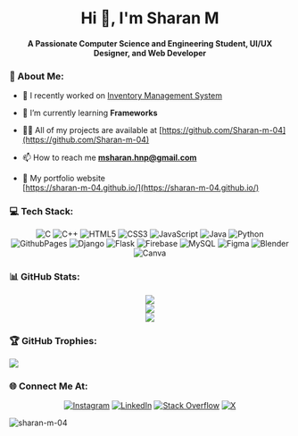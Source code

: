 <h1 align="center">
Hi 👋, I'm Sharan M
</h1>
<h4 align="center">
A Passionate Computer Science and Engineering Student, UI/UX Designer, and Web Developer
</h4>

### 💫 About Me:

- 🔭 I recently worked on [Inventory Management System](https://github.com/Sharan-m-04/Inventory-Management-System)

- 🌱 I’m currently learning **Frameworks**

- 👨‍💻 All of my projects are available at [https://github.com/Sharan-m-04](https://github.com/Sharan-m-04)

- 📫 How to reach me **msharan.hnp@gmail.com**

- 📄 My portfolio website <br/> [https://sharan-m-04.github.io/](https://sharan-m-04.github.io/)

### 💻 Tech Stack:
<div align="center">

![C](https://img.shields.io/badge/c-%2300599C.svg?style=flat&logo=c&logoColor=white) ![C++](https://img.shields.io/badge/c++-%2300599C.svg?style=flat&logo=c%2B%2B&logoColor=white) ![HTML5](https://img.shields.io/badge/html5-%23E34F26.svg?style=flat&logo=html5&logoColor=white) ![CSS3](https://img.shields.io/badge/css3-%231572B6.svg?style=flat&logo=css3&logoColor=white) ![JavaScript](https://img.shields.io/badge/javascript-%23323330.svg?style=flat&logo=javascript&logoColor=%23F7DF1E) ![Java](https://img.shields.io/badge/java-%23ED8B00.svg?style=flat&logo=openjdk&logoColor=white) ![Python](https://img.shields.io/badge/python-3670A0?style=flat&logo=python&logoColor=ffdd54) ![GithubPages](https://img.shields.io/badge/github%20pages-121013?style=flat&logo=github&logoColor=white) ![Django](https://img.shields.io/badge/django-%23092E20.svg?style=flat&logo=django&logoColor=white) ![Flask](https://img.shields.io/badge/flask-%23000.svg?style=flat&logo=flask&logoColor=white) ![Firebase](https://img.shields.io/badge/Firebase-039BE5?style=flat&logo=Firebase&logoColor=white) ![MySQL](https://img.shields.io/badge/mysql-%2300000f.svg?style=flat&logo=mysql&logoColor=white) ![Figma](https://img.shields.io/badge/figma-%23F24E1E.svg?style=flat&logo=figma&logoColor=white) ![Blender](https://img.shields.io/badge/blender-%23F5792A.svg?style=flat&logo=blender&logoColor=white) ![Canva](https://img.shields.io/badge/Canva-%2300C4CC.svg?style=flat&logo=Canva&logoColor=white)

</div>

### 📊 GitHub Stats:
<div align="center">

![](https://github-readme-stats.vercel.app/api?username=Sharan-m-04&theme=dark&hide_border=false&include_all_commits=false&count_private=false)<br/>
![](https://github-readme-streak-stats.herokuapp.com/?user=Sharan-m-04&theme=dark&hide_border=false)<br/>
![](https://github-readme-stats.vercel.app/api/top-langs/?username=Sharan-m-04&theme=dark&hide_border=false&include_all_commits=true&count_private=false&layout=compact)

</div>

### 🏆 GitHub Trophies:
![](https://github-profile-trophy.vercel.app/?username=Sharan-m-04&theme=dark&no-frame=false&no-bg=false&margin-w=4)

### 🌐 Connect Me At:
<div align="center">

[![Instagram](https://img.shields.io/badge/Instagram-%23E4405F.svg?logo=Instagram&logoColor=white)](https://instagram.com/its_sharan_m) [![LinkedIn](https://img.shields.io/badge/LinkedIn-%230077B5.svg?logo=linkedin&logoColor=white)](https://linkedin.com/in/sharanm04) [![Stack Overflow](https://img.shields.io/badge/-Stackoverflow-FE7A16?logo=stack-overflow&logoColor=white)](https://stackoverflow.com/users/18408709/sharan-m) [![X](https://img.shields.io/badge/X-black.svg?logo=X&logoColor=white)](https://x.com/Sharan_M_) 

</div>

<p align="left">
<img src="https://komarev.com/ghpvc/?username=sharan-m-04&label=Profile%20views&color=009100&style=flat" alt="sharan-m-04" />
</p>